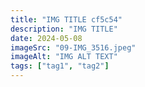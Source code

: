 ```yaml
---
title: "IMG TITLE cf5c54"
description: "IMG TITLE"
date: 2024-05-08
imageSrc: "09-IMG_3516.jpeg"
imageAlt: "IMG ALT TEXT"
tags: ["tag1", "tag2"]
---
```

